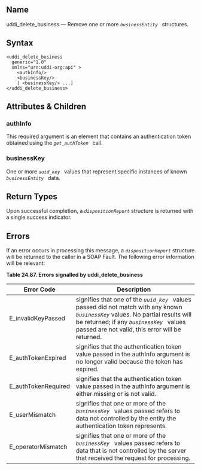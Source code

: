 <div id="me_uddi_delete_business" class="refentry">

<div class="titlepage">

</div>

<div class="refnamediv">

## Name

uddi_delete_business — Remove one or more *`businessEntity `*
structures.

</div>

<div id="syntax_uddi_delete_business_01" class="refsect1">

## Syntax

``` screen
<uddi_delete_business
  generic="1.0"
  xmlns="urn:uddi-org:api" >
    <authInfo/>
    <businessKey/>
    [ <businessKey/> ...]
</uddi_delete_business>
```

</div>

<div id="params_uddi_delete_business_01" class="refsect1">

## Attributes & Children

<div id="id114491" class="refsect2">

### authInfo

This required argument is an element that contains an authentication
token obtained using the *`get_authToken `* call.

</div>

<div id="id114495" class="refsect2">

### businessKey

One or more *`uuid_key `* values that represent specific instances of
known *`businessEntity `* data.

</div>

</div>

<div id="ret_uddi_delete_business_01" class="refsect1">

## Return Types

Upon successful completion, a *`dispositionReport`* structure is
returned with a single success indicator.

</div>

<div id="errors_uddi_delete_business_01" class="refsect1">

## Errors

If an error occurs in processing this message, a *`dispositionReport`*
structure will be returned to the caller in a SOAP Fault. The following
error information will be relevant:

<div id="id114508" class="table">

**Table 24.87. Errors signalled by uddi_delete_business**

<div class="table-contents">

| Error Code                                          | Description                                                                                                                                                                                                                       |
|-----------------------------------------------------|-----------------------------------------------------------------------------------------------------------------------------------------------------------------------------------------------------------------------------------|
| <span class="errorcode">E_invalidKeyPassed </span>  | signifies that one of the *`uuid_key `* values passed did not match with any known *`businessKey`* values. No partial results will be returned; if any *`businessKey `* values passed are not valid, this error will be returned. |
| <span class="errorcode">E_authTokenExpired </span>  | signifies that the authentication token value passed in the authInfo argument is no longer valid because the token has expired.                                                                                                   |
| <span class="errorcode">E_authTokenRequired </span> | signifies that the authentication token value passed in the authInfo argument is either missing or is not valid.                                                                                                                  |
| <span class="errorcode">E_userMismatch </span>      | signifies that one or more of the *`businessKey `* values passed refers to data not controlled by the entity the authentication token represents.                                                                                 |
| <span class="errorcode">E_operatorMismatch </span>  | signifies that one or more of the *`businessKey `* values passed refers to data that is not controlled by the server that received the request for processing.                                                                    |

</div>

</div>

  

</div>

</div>
